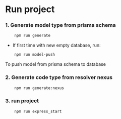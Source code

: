 # Run project

### 1. Generate model type from prisma schema

```bash
    npm run generate
```

- If first time with new empty database, run:

```bash
    npm run model-push
```

To push model from prisma schema to database
### 2. Generate code type from resolver nexus

```bash
    npm run generate:nexus
```

### 3. run project

``` bash
    npm run express_start
```
